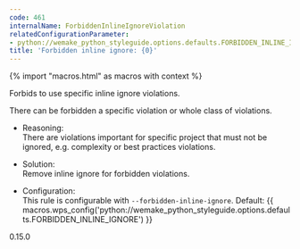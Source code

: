 ```yaml
---
code: 461
internalName: ForbiddenInlineIgnoreViolation
relatedConfigurationParameter:
- python://wemake_python_styleguide.options.defaults.FORBIDDEN_INLINE_IGNORE
title: 'Forbidden inline ignore: {0}'
---
```


{% import "macros.html" as macros with context %}

Forbids to use specific inline ignore violations.

There can be forbidden a specific violation or whole class of
violations.

  - Reasoning:  
    There are violations important for specific project that must not be
    ignored, e.g. complexity or best practices violations.

  - Solution:  
    Remove inline ignore for forbidden violations.

  - Configuration:  
    This rule is configurable with `--forbidden-inline-ignore`. Default:
    {{ macros.wps_config('python://wemake_python_styleguide.options.defaults.FORBIDDEN_INLINE_IGNORE') }}

<div class="versionadded">

0.15.0

</div>